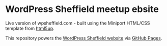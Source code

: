 # WordPress Sheffield meetup ebsite

Live version of wpsheffield.com - built using the Miniport HTML/CSS template from [html5up](http://html5up.net).

This repository powers the [WordPress Sheffield website](http://wpsheffield.com) via [GitHub Pages](http://pages.github.com/).